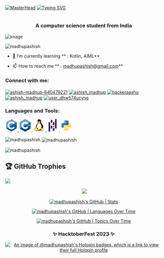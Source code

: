 [![MasterHead](https://miro.medium.com/max/1400/1*vkfI4nFNheC5v0p7wzDtGg.gif)](https://github.com/rnp0728/rnp0728)
[![Typing SVG](https://readme-typing-svg.herokuapp.com?font=Fira+Code&weight=800&size=50&pause=1000&background=FF2B7400&center=true&random=false&width=700&height=100&lines=Hi+%F0%9F%91%8B%2C+I'm+Ashish+Madhup)](https://git.io/typing-svg)
<h1 align="center">  </h1>
<h3 align="center">A computer science student from India</h3>

![image](https://user-images.githubusercontent.com/119279720/236645353-55e27ab3-19be-4851-be3e-06932aaea692.png)

>
<p align="left"> <img src="https://komarev.com/ghpvc/?username=madhupashish&label=Visitors&color=0e75b6&style=flat" alt="madhupashish" /> </p>

- 🌱 I’m currently learning ** : Kotlin, AIML**

- 📫 How to reach me ** : madhupashish@gmail.com**

<h3 align="left">Connect with me:</h3>
<p align="left">
<a href="https://linkedin.com/in/ashish-madhup-640479221" target="blank"><img align="center" src="https://raw.githubusercontent.com/rahuldkjain/github-profile-readme-generator/master/src/images/icons/Social/linked-in-alt.svg" alt="ashish-madhup-640479221" height="30" width="40" /></a>
<a href="https://instagram.com/ashish_madhup" target="blank"><img align="center" src="https://raw.githubusercontent.com/rahuldkjain/github-profile-readme-generator/master/src/images/icons/Social/instagram.svg" alt="ashish_madhup" height="30" width="40" /></a>
<a href="https://www.youtube.com/c/hackeraashu" target="blank"><img align="center" src="https://raw.githubusercontent.com/rahuldkjain/github-profile-readme-generator/master/src/images/icons/Social/youtube.svg" alt="hackeraashu" height="30" width="40" /></a>
<a href="https://www.leetcode.com/ashish_madhup" target="blank"><img align="center" src="https://raw.githubusercontent.com/rahuldkjain/github-profile-readme-generator/master/src/images/icons/Social/leet-code.svg" alt="ashish_madhup" height="30" width="40" /></a>
<a href="https://auth.geeksforgeeks.org/user/user_dhw574ucyne" target="blank"><img align="center" src="https://raw.githubusercontent.com/rahuldkjain/github-profile-readme-generator/master/src/images/icons/Social/geeks-for-geeks.svg" alt="user_dhw574ucyne" height="30" width="40" /></a>
</p>

<h3 align="left">Languages and Tools:</h3>
<p align="left"> <a href="https://www.cprogramming.com/" target="_blank" rel="noreferrer"> <img src="https://raw.githubusercontent.com/devicons/devicon/master/icons/c/c-original.svg" alt="c" width="40" height="40"/> </a> <a href="https://www.w3schools.com/cpp/" target="_blank" rel="noreferrer"> <img src="https://raw.githubusercontent.com/devicons/devicon/master/icons/cplusplus/cplusplus-original.svg" alt="cplusplus" width="40" height="40"/> </a> <a href="https://www.linux.org/" target="_blank" rel="noreferrer"> <img src="https://raw.githubusercontent.com/devicons/devicon/master/icons/linux/linux-original.svg" alt="linux" width="40" height="40"/> </a> <a href="https://pandas.pydata.org/" target="_blank" rel="noreferrer"> <img src="https://raw.githubusercontent.com/devicons/devicon/2ae2a900d2f041da66e950e4d48052658d850630/icons/pandas/pandas-original.svg" alt="pandas" width="40" height="40"/> </a> <a href="https://www.python.org" target="_blank" rel="noreferrer"> <img src="https://raw.githubusercontent.com/devicons/devicon/master/icons/python/python-original.svg" alt="python" width="40" height="40"/> </a> </p>


<p><img align="left" src="https://github-readme-stats.vercel.app/api/top-langs?username=madhupashish&show_icons=true&locale=en&layout=compact" alt="madhupashish" /></p>

<p>&nbsp;<img align="center" src="https://github-readme-stats.vercel.app/api?username=madhupashish&show_icons=true&locale=en" alt="madhupashish" /></p>

<p><img align="center" src="https://github-readme-streak-stats.herokuapp.com/?user=madhupashish&" alt="madhupashish" /></p>



## 🏆 GitHub Trophies
![](https://github-profile-trophy.vercel.app/?username=madhupashish&theme=radical&no-frame=false&no-bg=true&margin-w=4)

<div align="center">
<img width="550px" src="https://github-readme-stats.vercel.app/api?username=madhupashish&show_icons=true&theme=radical&count_private=true&hide_border=true&title_color=39FF14&icon_color=4ADEDE&bg_color=0D111700&text_color=4ADEDE&custom_title=" alt="" />

  <img width="550px" src="http://github-readme-streak-stats.herokuapp.com?user=madhupashish&hide_border=false&background=404040&border=98FB98&fire=0FFF50&sideNums=FC6401&currStreakLabel=4ADEDE&currStreakNum=4ADEDE0&sideLabels=4ADEDE&dates=4ADEDE&stroke=" />


[![madhupashish's GitHub | Stats](https://stats.quine.sh/madhupashish/github?theme=dark)](https://quine.sh?utm_source=widgets&utm_campaign=madhupashish)


[![madhupashish's GitHub | Languages Over Time](https://stats.quine.sh/madhupashish/languages-over-time?theme=dark)](https://quine.sh?utm_source=widgets&utm_campaign=madhupashish)


[![madhupashish's GitHub | Topics Over Time](https://stats.quine.sh/madhupashish/topics-over-time?theme=dark)](https://quine.sh?utm_source=widgets&utm_campaign=madhupashish)




<h3 align="center"> ✨ HacktoberFest 2023 ✨</h3> 

<div align="center">

[![An image of @madhupashish's Holopin badges, which is a link to view their full Holopin profile](https://holopin.me/madhupashish)](https://holopin.io/@madhupashish)


</div>
